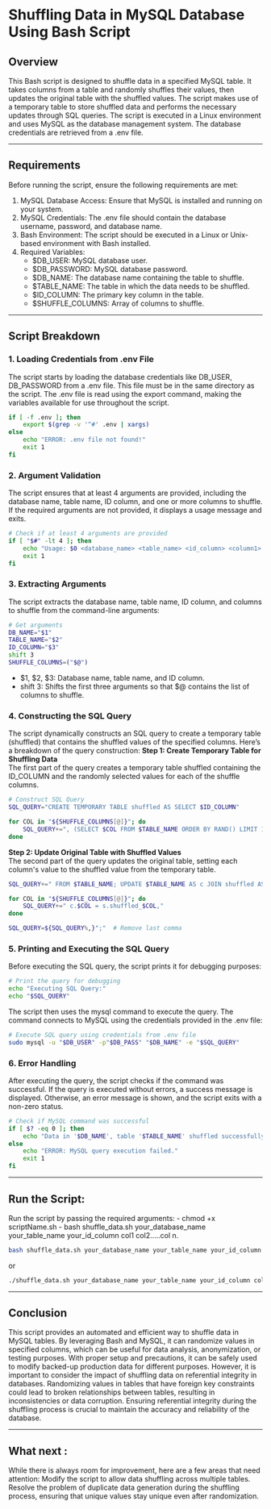 # Shuffling Data in MySQL Database Using Bash Script
## Overview
This Bash script is designed to shuffle data in a specified MySQL table. It takes columns from a table and randomly shuffles their values, then updates the original table with the shuffled values. The script makes use of a temporary table to store shuffled data and performs the necessary updates through SQL queries.
The script is executed in a Linux environment and uses MySQL as the database management system. The database credentials are retrieved from a .env file.

---

## Requirements
Before running the script, ensure the following requirements are met:
1. MySQL Database Access: Ensure that MySQL is installed and running on your system.
2. MySQL Credentials: The .env file should contain the database username, password, and database name.
3. Bash Environment: The script should be executed in a Linux or Unix-based environment with Bash installed.
4. Required Variables:
	- $DB_USER: MySQL database user.
	- $DB_PASSWORD: MySQL database password.
	- $DB_NAME: The database name containing the table to shuffle.
	- $TABLE_NAME: The table in which the data needs to be shuffled.
	- $ID_COLUMN: The primary key column in the table.
	- $SHUFFLE_COLUMNS: Array of columns to shuffle.

---

## Script Breakdown

### 1. Loading Credentials from .env File
The script starts by loading the database credentials like DB_USER, DB_PASSWORD from a .env file. This file must be in the same directory as the script. The .env file is read using the export command, making the variables available for use throughout the script.
```bash
if [ -f .env ]; then
    export $(grep -v '^#' .env | xargs)
else
    echo "ERROR: .env file not found!"
    exit 1
fi

```
### 2. Argument Validation
The script ensures that at least 4 arguments are provided, including the database name, table name, ID column, and one or more columns to shuffle. If the required arguments are not provided, it displays a usage message and exits.
```bash
# Check if at least 4 arguments are provided
if [ "$#" -lt 4 ]; then
    echo "Usage: $0 <database_name> <table_name> <id_column> <column1> [<column2> ... <columnN>]"
    exit 1
fi
```
### 3. Extracting Arguments 
The script extracts the database name, table name, ID column, and columns to shuffle from the command-line arguments:
```bash
# Get arguments
DB_NAME="$1"
TABLE_NAME="$2"
ID_COLUMN="$3"
shift 3
SHUFFLE_COLUMNS=("$@")
```
- $1, $2, $3: Database name, table name, and ID column.
- shift 3: Shifts the first three arguments so that $@ contains the list of columns to shuffle.

### 4. Constructing the SQL Query
The script dynamically constructs an SQL query to create a temporary table (shuffled) that contains the shuffled values of the specified columns. Here’s a breakdown of the query construction:
**Step 1: Create Temporary Table for Shuffling Data**  
The first part of the query creates a temporary table shuffled containing the ID_COLUMN and the randomly selected values for each of the shuffle columns.
```bash
# Construct SQL Query
SQL_QUERY="CREATE TEMPORARY TABLE shuffled AS SELECT $ID_COLUMN"

for COL in "${SHUFFLE_COLUMNS[@]}"; do
    SQL_QUERY+=", (SELECT $COL FROM $TABLE_NAME ORDER BY RAND() LIMIT 1) AS shuffled_$COL"
done
```
**Step 2: Update Original Table with Shuffled Values**  
The second part of the query updates the original table, setting each column's value to the shuffled value from the temporary table.
```bash
SQL_QUERY+=" FROM $TABLE_NAME; UPDATE $TABLE_NAME AS c JOIN shuffled AS s ON c.$ID_COLUMN = s.$ID_COLUMN SET"

for COL in "${SHUFFLE_COLUMNS[@]}"; do
    SQL_QUERY+=" c.$COL = s.shuffled_$COL,"
done

SQL_QUERY=${SQL_QUERY%,}";"  # Remove last comma
```
### 5. Printing and Executing the SQL Query
Before executing the SQL query, the script prints it for debugging purposes:
```bash
# Print the query for debugging
echo "Executing SQL Query:"
echo "$SQL_QUERY"
```
The script then uses the mysql command to execute the query. The command connects to MySQL using the credentials provided in the .env file:
```bash
# Execute SQL query using credentials from .env file
sudo mysql -u "$DB_USER" -p"$DB_PASS" "$DB_NAME" -e "$SQL_QUERY"
```
### 6. Error Handling 
After executing the query, the script checks if the command was successful. If the query is executed without errors, a success message is displayed. Otherwise, an error message is shown, and the script exits with a non-zero status.
```bash
# Check if MySQL command was successful
if [ $? -eq 0 ]; then
    echo "Data in '$DB_NAME', table '$TABLE_NAME' shuffled successfully for columns: ${SHUFFLE_COLUMNS[@]}"
else
    echo "ERROR: MySQL query execution failed."
    exit 1
fi 
```
---
## Run the Script:
Run the script by passing the required arguments:
	- chmod +x scriptName.sh
	- bash shuffle_data.sh your_database_name your_table_name your_id_column col1 col2…..col n.
```bash
bash shuffle_data.sh your_database_name your_table_name your_id_column col1 col2.... coln
```
or

```bash
./shuffle_data.sh your_database_name your_table_name your_id_column col1 col2....coln
```
---
## Conclusion
This script provides an automated and efficient way to shuffle data in MySQL tables. By leveraging Bash and MySQL, it can randomize values in specified columns, which can be useful for data analysis, anonymization, or testing purposes. With proper setup and precautions, it can be safely used to modify backed-up production data for different purposes. However, it is important to consider the impact of shuffling data on referential integrity in databases. Randomizing values in tables that have foreign key constraints could lead to broken relationships between tables, resulting in inconsistencies or data corruption. Ensuring referential integrity during the shuffling process is crucial to maintain the accuracy and reliability of the database.

---

## What next : 
While there is always room for improvement, here are a few areas that need attention:
Modify the script to allow data shuffling across multiple tables.
Resolve the problem of duplicate data generation during the shuffling process, ensuring that unique values stay unique even after randomization.



